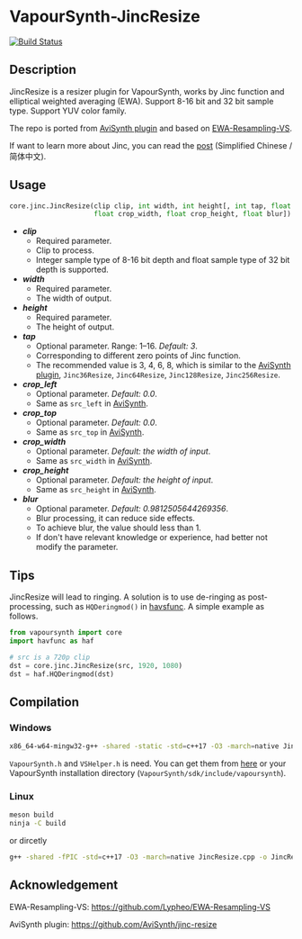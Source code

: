 # VapourSynth-JincResize

[![Build Status](https://api.travis-ci.org/Kiyamou/VapourSynth-JincResize.svg?branch=master)](https://travis-ci.org/github/Kiyamou/VapourSynth-JincResize)

## Description

JincResize is a resizer plugin for VapourSynth, works by Jinc function and elliptical weighted averaging (EWA). Support 8-16 bit and 32 bit sample type. Support YUV color family.

The repo is ported from [AviSynth plugin](https://github.com/AviSynth/jinc-resize) and based on [EWA-Resampling-VS](https://github.com/Lypheo/EWA-Resampling-VS).

If want to learn more about Jinc, you can read the [post](https://zhuanlan.zhihu.com/p/103910606) (Simplified Chinese / 简体中文).

## Usage

```python
core.jinc.JincResize(clip clip, int width, int height[, int tap, float crop_left, float crop_top,
                     float crop_width, float crop_height, float blur])
```

* ***clip***
    * Required parameter.
    * Clip to process.
    * Integer sample type of 8-16 bit depth and float sample type of 32 bit depth is supported.
* ***width***
    * Required parameter.
    * The width of output.
* ***height***
    * Required parameter.
    * The height of output.
* ***tap***
    * Optional parameter. Range: 1–16. *Default: 3*.
    * Corresponding to different zero points of Jinc function.
    * The recommended value is 3, 4, 6, 8, which is similar to the [AviSynth plugin](https://github.com/AviSynth/jinc-resize),  ` Jinc36Resize `, ` Jinc64Resize `, ` Jinc128Resize `, ` Jinc256Resize `.
* ***crop_left***
  * Optional parameter. *Default: 0.0*.
  * Same as `src_left` in [AviSynth](http://avisynth.nl/index.php/Resize#Common_Parameters).
* ***crop_top***
  * Optional parameter. *Default: 0.0*.
  * Same as `src_top` in [AviSynth](http://avisynth.nl/index.php/Resize#Common_Parameters).
* ***crop_width***
  * Optional parameter. *Default: the width of input*.
  * Same as `src_width` in [AviSynth](http://avisynth.nl/index.php/Resize#Common_Parameters).
* ***crop_height***
  * Optional parameter. *Default: the height of input*.
  * Same as `src_height` in [AviSynth](http://avisynth.nl/index.php/Resize#Common_Parameters).
* ***blur***
    * Optional parameter. *Default: 0.9812505644269356*.
    * Blur processing, it can reduce side effects.
    * To achieve blur, the value should less than 1.
    * If don't have relevant knowledge or experience, had better not modify the parameter.

## Tips

JincResize will lead to ringing. A solution is to use de-ringing as post-processing, such as `HQDeringmod()` in [havsfunc](https://github.com/HomeOfVapourSynthEvolution/havsfunc). A simple example as follows.

```python
from vapoursynth import core
import havfunc as haf

# src is a 720p clip
dst = core.jinc.JincResize(src, 1920, 1080)
dst = haf.HQDeringmod(dst)
```

## Compilation

### Windows

```bash
x86_64-w64-mingw32-g++ -shared -static -std=c++17 -O3 -march=native JincResize.cpp -o JincResize.dll
```

`VapourSynth.h` and `VSHelper.h` is need. You can get them from [here](https://github.com/vapoursynth/vapoursynth/tree/master/include) or your VapourSynth installation directory (`VapourSynth/sdk/include/vapoursynth`).

### Linux

```bash
meson build
ninja -C build
```
or dircetly

```bash
g++ -shared -fPIC -std=c++17 -O3 -march=native JincResize.cpp -o JincResize.so
```

## Acknowledgement

EWA-Resampling-VS: https://github.com/Lypheo/EWA-Resampling-VS

AviSynth plugin: https://github.com/AviSynth/jinc-resize
